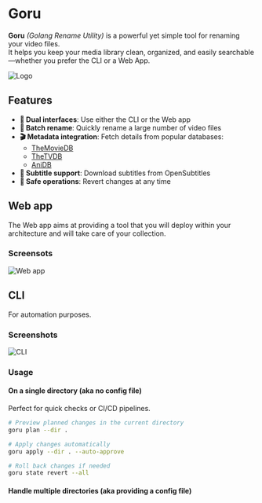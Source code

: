 # Goru

**Goru** *(Golang Rename Utility)* is a powerful yet simple tool for renaming your video files.  
It helps you keep your media library clean, organized, and easily searchable—whether you prefer the CLI or a Web App.

![Logo](assets/logo_sm.png)

## Features

- **🚀 Dual interfaces**: Use either the CLI or the Web app
- **📂 Batch rename**: Quickly rename a large number of video files
- **🎬 Metadata integration**: Fetch details from popular databases:
  - [TheMovieDB](https://www.themoviedb.org/)
  - [TheTVDB](https://www.thetvdb.com/)
  - [AniDB](https://anidb.net/)
- **💬 Subtitle support**: Download subtitles from OpenSubtitles
- **🔄 Safe operations**: Revert changes at any time

## Web app

The Web app aims at providing a tool that you will deploy within your architecture and will take care of your collection.

### Screensots

![Web app](assets/screenshots/screenshot_webapp.png)

## CLI

For automation purposes.

### Screenshots

![CLI](assets/screenshots/screenshot_cli.png)

### Usage

#### On a single directory (aka no config file)

Perfect for quick checks or CI/CD pipelines.

```bash
# Preview planned changes in the current directory
goru plan --dir .

# Apply changes automatically
goru apply --dir . --auto-approve

# Roll back changes if needed
goru state revert --all
```

#### Handle multiple directories (aka providing a config file)

